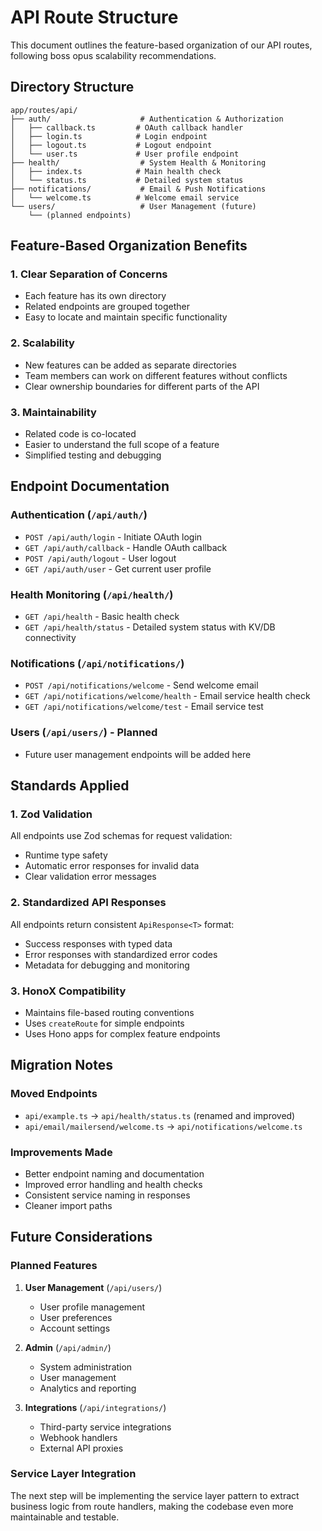 # API Route Structure

This document outlines the feature-based organization of our API routes, following boss opus scalability recommendations.

## Directory Structure

```
app/routes/api/
├── auth/                    # Authentication & Authorization
│   ├── callback.ts         # OAuth callback handler
│   ├── login.ts            # Login endpoint
│   ├── logout.ts           # Logout endpoint
│   └── user.ts             # User profile endpoint
├── health/                  # System Health & Monitoring
│   ├── index.ts            # Main health check
│   └── status.ts           # Detailed system status
├── notifications/           # Email & Push Notifications
│   └── welcome.ts          # Welcome email service
└── users/                   # User Management (future)
    └── (planned endpoints)
```

## Feature-Based Organization Benefits

### 1. **Clear Separation of Concerns**
- Each feature has its own directory
- Related endpoints are grouped together
- Easy to locate and maintain specific functionality

### 2. **Scalability**
- New features can be added as separate directories
- Team members can work on different features without conflicts
- Clear ownership boundaries for different parts of the API

### 3. **Maintainability**
- Related code is co-located
- Easier to understand the full scope of a feature
- Simplified testing and debugging

## Endpoint Documentation

### Authentication (`/api/auth/`)
- `POST /api/auth/login` - Initiate OAuth login
- `GET /api/auth/callback` - Handle OAuth callback
- `POST /api/auth/logout` - User logout
- `GET /api/auth/user` - Get current user profile

### Health Monitoring (`/api/health/`)
- `GET /api/health` - Basic health check
- `GET /api/health/status` - Detailed system status with KV/DB connectivity

### Notifications (`/api/notifications/`)
- `POST /api/notifications/welcome` - Send welcome email
- `GET /api/notifications/welcome/health` - Email service health check
- `GET /api/notifications/welcome/test` - Email service test

### Users (`/api/users/`) - Planned
- Future user management endpoints will be added here

## Standards Applied

### 1. **Zod Validation**
All endpoints use Zod schemas for request validation:
- Runtime type safety
- Automatic error responses for invalid data
- Clear validation error messages

### 2. **Standardized API Responses**
All endpoints return consistent `ApiResponse<T>` format:
- Success responses with typed data
- Error responses with standardized error codes
- Metadata for debugging and monitoring

### 3. **HonoX Compatibility**
- Maintains file-based routing conventions
- Uses `createRoute` for simple endpoints
- Uses Hono apps for complex feature endpoints

## Migration Notes

### Moved Endpoints
- `api/example.ts` → `api/health/status.ts` (renamed and improved)
- `api/email/mailersend/welcome.ts` → `api/notifications/welcome.ts`

### Improvements Made
- Better endpoint naming and documentation
- Improved error handling and health checks
- Consistent service naming in responses
- Cleaner import paths

## Future Considerations

### Planned Features
1. **User Management** (`/api/users/`)
   - User profile management
   - User preferences
   - Account settings

2. **Admin** (`/api/admin/`)
   - System administration
   - User management
   - Analytics and reporting

3. **Integrations** (`/api/integrations/`)
   - Third-party service integrations
   - Webhook handlers
   - External API proxies

### Service Layer Integration
The next step will be implementing the service layer pattern to extract business logic from route handlers, making the codebase even more maintainable and testable.

